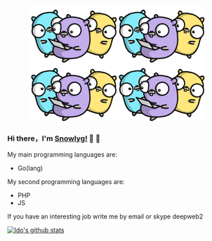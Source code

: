 <div align=center>
  <img width = '200' src="bannerBackground.png"/><img width = '200'  src="bannerBackground.png"/><img width = '200'  src="bannerBackground.png"/><img width = '200'  src="bannerBackground.png"/>
</div>

### Hi there，I'm [Snowlyg!](https://github.com/snowlyg) 👋 👋

<!--
**snowlyg/snowlyg** is a ✨ _special_ ✨ repository because its `README.md` (this file) appears on your GitHub profile.

Here are some ideas to get you started:

- 🔭 I’m currently working on ...
- 🌱 I’m currently learning ...
- 👯 I’m looking to collaborate on ...
- 🤔 I’m looking for help with ...
- 💬 Ask me about ...
- 📫 How to reach me: ...
- 😄 Pronouns: ...
- ⚡ Fun fact: ...
-->

My main programming languages are:

  - Go(lang)

My second programming languages are:

  - PHP
  - JS
  
  If you have an interesting job write me by email or skype deepweb2
  

[![Ido's github stats](https://github-readme-stats.vercel.app/api?username=snowlyg&show_icons=true&theme=radical)](https://github.com/anuraghazra/github-readme-stats)

<!--
<p align="center">Loved the project? Please consider <a href="https://www.paypal.me/snowlyg">donating</a> to help it improve!
-->

